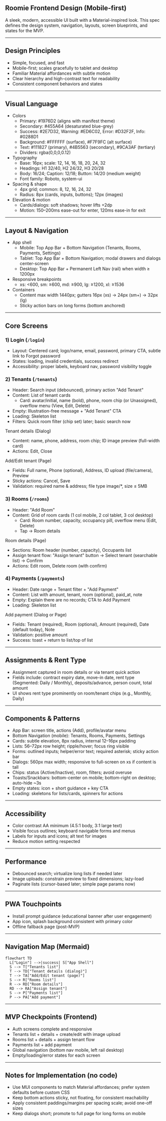 ## Roomie Frontend Design (Mobile-first)

A sleek, modern, accessible UI built with a Material-inspired look. This spec defines the design system, navigation, layouts, screen blueprints, and states for the MVP.

---

## Design Principles
- Simple, focused, and fast
- Mobile-first; scales gracefully to tablet and desktop
- Familiar Material affordances with subtle motion
- Clear hierarchy and high-contrast text for readability
- Consistent component behaviors and states

---

## Visual Language
- Colors
  - Primary: #1976D2 (aligns with manifest theme)
  - Secondary: #455A64 (desaturated blue-grey)
  - Success: #2E7D32, Warning: #ED6C02, Error: #D32F2F, Info: #0288D1
  - Background: #FFFFFF (surface), #F7F9FC (alt surface)
  - Text: #111827 (primary), #4B5563 (secondary), #9CA3AF (tertiary)
  - Dividers: rgba(0,0,0,0.12)
- Typography
  - Base: 16px; scale: 12, 14, 16, 18, 20, 24, 32
  - Headings: H1 32/40, H2 24/32, H3 20/28
  - Body: 16/24; Caption: 12/18; Button: 14/20 (medium weight)
  - Font family: Roboto, system-ui
- Spacing & shape
  - 4px grid; common: 8, 12, 16, 24, 32
  - Radius: 8px (cards, inputs, buttons); 12px (images)
- Elevation & motion
  - Cards/dialogs: soft shadows; hover lifts +2dp
  - Motion: 150–200ms ease-out for enter, 120ms ease-in for exit

---

## Layout & Navigation
- App shell
  - Mobile: Top App Bar + Bottom Navigation (Tenants, Rooms, Payments, Settings)
  - Tablet: Top App Bar + Bottom Navigation; modal drawers and dialogs center-screen
  - Desktop: Top App Bar + Permanent Left Nav (rail) when width ≥ 1200px
- Responsive breakpoints
  - xs: <600, sm: ≥600, md: ≥900, lg: ≥1200, xl: ≥1536
- Containers
  - Content max width 1440px; gutters 16px (xs) → 24px (sm+) → 32px (lg)
  - Sticky action bars on long forms (bottom anchored)

---

## Core Screens

### 1) Login (`/login`)
- Layout: Centered card; logo/name, email, password, primary CTA, subtle link to Forgot password
- States: loading, invalid credentials, success redirect
- Accessibility: proper labels, keyboard nav, password visibility toggle

### 2) Tenants (`/tenants`)
- Header: Search input (debounced), primary action "Add Tenant"
- Content: List of tenant cards
  - Card: avatar/initial, name (bold), phone, room chip (or Unassigned), overflow menu (View, Edit, Delete)
- Empty: Illustration-free message + "Add Tenant" CTA
- Loading: Skeleton list
- Filters: Quick room filter (chip set) later; basic search now

Tenant details (Dialog)
- Content: name, phone, address, room chip; ID image preview (full-width card)
- Actions: Edit, Close

Add/Edit tenant (Page)
- Fields: Full name, Phone (optional), Address, ID upload (file/camera), Preview
- Sticky actions: Cancel, Save
- Validation: required name & address; file type image/*, size ≤ 5MB

### 3) Rooms (`/rooms`)
- Header: "Add Room"
- Content: Grid of room cards (1 col mobile, 2 col tablet, 3 col desktop)
  - Card: Room number, capacity, occupancy pill, overflow menu (Edit, Delete)
  - Tap → Room details

Room details (Page)
- Sections: Room header (number, capacity), Occupants list
- Assign tenant flow: "Assign tenant" button → Select tenant (searchable list) → Confirm
- Actions: Edit room, Delete room (with confirm)

### 4) Payments (`/payments`)
- Header: Date range + Tenant filter + "Add Payment"
- Content: List with amount, tenant, room (optional), paid_at, note
- Empty: Explain there are no records; CTA to Add Payment
- Loading: Skeleton list

Add payment (Dialog or Page)
- Fields: Tenant (required), Room (optional), Amount (required), Date (default today), Note
- Validation: positive amount
- Success: toast + return to list/top of list

---

## Assignments & Rent Type
- Assignment captured in room details or via tenant quick action
- Fields include: contract expiry date, move-in date, rent type (Segmented: Daily / Monthly), deposits/advance, person count, total amount
- UI shows rent type prominently on room/tenant chips (e.g., Monthly, Daily)

---

## Components & Patterns
- App Bar: screen title, actions (Add), profile/avatar menu
- Bottom Navigation (mobile): Tenants, Rooms, Payments, Settings
- Cards: subtle elevation, 8px radius, internal 12–16px padding
- Lists: 56–72px row height; ripple/hover; focus ring visible
- Forms: outlined inputs; helper/error text; required asterisk; sticky action bar
- Dialogs: 560px max width; responsive to full-screen on xs if content is tall
- Chips: status (Active/Inactive), room, filters; avoid overuse
- Toasts/Snackbars: bottom-center on mobile; bottom-right on desktop; auto-hide ~3s
- Empty states: icon + short guidance + key CTA
- Loading: skeletons for lists/cards, spinners for actions

---

## Accessibility
- Color contrast AA minimum (4.5:1 body, 3:1 large text)
- Visible focus outlines; keyboard navigable forms and menus
- Labels for inputs and icons; alt text for images
- Reduce motion setting respected

---

## Performance
- Debounced search; virtualize long lists if needed later
- Image uploads: constrain preview to fixed dimensions; lazy-load
- Paginate lists (cursor-based later; simple page params now)

---

## PWA Touchpoints
- Install prompt guidance (educational banner after user engagement)
- App icon, splash background consistent with primary color
- Offline fallback page (post-MVP)

---

## Navigation Map (Mermaid)
```mermaid
flowchart TD
  L["Login"] -->|success| S["App Shell"]
  S --> T["Tenants list"]
  T --> TD["Tenant details (dialog)"]
  T --> TA["Add/Edit tenant (page)"]
  S --> R["Rooms list"]
  R --> RD["Room details"]
  RD --> RA["Assign tenant"]
  S --> P["Payments list"]
  P --> PA["Add payment"]
```

---

## MVP Checkpoints (Frontend)
- Auth screens complete and responsive
- Tenants list + details + create/edit with image upload
- Rooms list + details + assign tenant flow
- Payments list + add payment
- Global navigation (bottom nav mobile, left rail desktop)
- Empty/loading/error states for each screen

---

## Notes for Implementation (no code)
- Use MUI components to match Material affordances; prefer system defaults before custom CSS
- Keep bottom actions sticky, not floating, for consistent reachability
- Apply consistent paddings/margins per spacing scale; avoid one-off sizes
- Keep dialogs short; promote to full page for long forms on mobile 